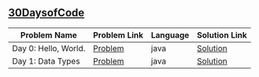 ## [30DaysofCode](https://www.hackerrank.com/domains/tutorials/30-days-of-code)

|Problem Name|Problem Link|Language|Solution Link|
---|---|---|---
|Day 0: Hello, World.|[Problem](https://www.hackerrank.com/challenges/30-hello-world/problem)|java|[Solution](./Day0:Hello,World..java)|
|Day 1: Data Types|[Problem](https://www.hackerrank.com/challenges/30-data-types/problem)|java|[Solution](./Day1:DataTypes.java)|
